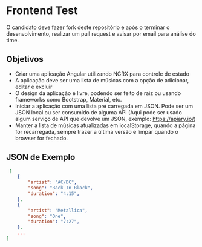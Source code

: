 # Frontend Test

O candidato deve fazer fork deste repositório e após o terminar o desenvolvimento, realizar um pull request e avisar por email para análise do time.

## Objetivos

- Criar uma aplicação Angular utilizando NGRX para controle de estado
- A aplicação deve ser uma lista de músicas com a opção de adicionar, editar e excluir
- O design da aplicação é livre, podendo ser feito de raiz ou usando frameworks como Bootstrap, Material, etc.
- Iniciar a aplicação com uma lista pré carregada em JSON. Pode ser um JSON local ou ser consumido de alguma API (Aqui pode ser usado algum serviço de API que devolve um JSON, exemplo: https://apiary.io/)
- Manter a lista de músicas atualizadas em localStorage, quando a página for recarregada, sempre trazer a última versão e limpar quando o browser for fechado.

## JSON de Exemplo

``` json
 [
    {
        "artist": "AC/DC",
        "song": "Back In Black",
        "duration": "4:15",
    },
    {
        "artist": "Metallica",
        "song": "One",
        "duration": "7:27",
    },
    ...
]
```

  
